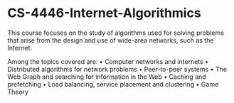 # CS-4446-Internet-Algorithmics

This course focuses on the study of algorithms used for solving problems that arise from the design and use of wide-area networks, such as the Internet. 

Among the topics covered are: 
• Computer networks and internets 
• Distributed algorithms for network problems 
• Peer-to-peer systems 
• The Web Graph and searching for information in the Web 
• Caching and prefetching 
• Load balancing, service placement and clustering 
• Game Theory
